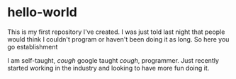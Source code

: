 # hello-world
This is my first repository I've created. I was just told last night that people would think I couldn't program or haven't been doing it as long. So here you go establishment

I am self-taught, *cough* google taught *cough*, programmer. Just recently started working in the industry and looking to have more fun doing it.
